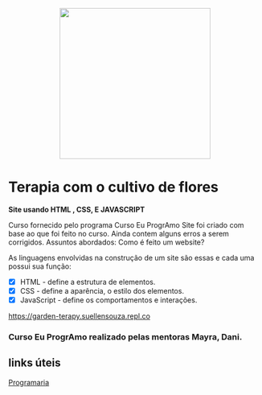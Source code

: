 
<p align="center">
 <img src="https://user-images.githubusercontent.com/102911341/193591371-2beeaac8-c373-4f69-b941-fcd2655f0529.jpg" width="300" height="300" >
</p>





<h1>Terapia com o cultivo de flores</h1>

<b>Site usando HTML , CSS, E JAVASCRIPT</b>

Curso fornecido pelo programa Curso Eu ProgrAmo
Site foi criado com base ao que foi feito no curso.
Ainda contem alguns erros a serem corrigidos.
Assuntos abordados:
Como é feito um website?

As linguagens envolvidas na construção de um site são essas e cada uma possui sua função:

- [x] HTML - define a estrutura de elementos.
- [x] CSS - define a aparência, o estilo dos elementos.
- [x] JavaScript - define os comportamentos e interações.

https://garden-terapy.suellensouza.repl.co



### Curso Eu ProgrAmo realizado pelas mentoras Mayra, Dani.

## links úteis

[Programaria](https://www.programaria.org/)
